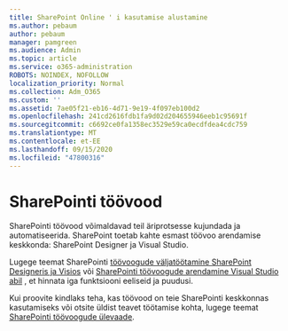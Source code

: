 ```yaml
---
title: SharePoint Online ' i kasutamise alustamine
ms.author: pebaum
author: pebaum
manager: pamgreen
ms.audience: Admin
ms.topic: article
ms.service: o365-administration
ROBOTS: NOINDEX, NOFOLLOW
localization_priority: Normal
ms.collection: Adm_O365
ms.custom: ''
ms.assetid: 7ae05f21-eb16-4d71-9e19-4f097eb100d2
ms.openlocfilehash: 241cd2616fdb1fa9d02d204655946eeb1c95691f
ms.sourcegitcommit: c6692ce0fa1358ec3529e59ca0ecdfdea4cdc759
ms.translationtype: MT
ms.contentlocale: et-EE
ms.lasthandoff: 09/15/2020
ms.locfileid: "47800316"
---
```

# <a name="workflows-in-sharepoint"></a>SharePointi töövood

SharePointi töövood võimaldavad teil äriprotsesse kujundada ja automatiseerida. SharePoint toetab kahte esmast töövoo arendamise keskkonda: SharePoint Designer ja Visual Studio. 

Lugege teemat SharePointi [töövoogude väljatöötamine SharePoint Designeris ja Visios](https://docs.microsoft.com/sharepoint/dev/general-development/develop-sharepoint-workflows-using-visual-studio) või [SharePointi töövoogude arendamine Visual Studio abil](https://docs.microsoft.com/sharepoint/dev/general-development/develop-sharepoint-workflows-using-visual-studio) , et hinnata iga funktsiooni eeliseid ja puudusi. 

Kui proovite kindlaks teha, kas töövood on teie SharePointi keskkonnas kasutamiseks või otsite üldist teavet töötamise kohta, lugege teemat [SharePointi töövoogude ülevaade](https://docs.microsoft.com/sharepoint/dev/general-development/get-started-with-workflows-in-sharepoint#overview-of-workflows-in-sharepoint).